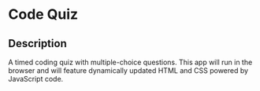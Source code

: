 # Code Quiz

## Description

A timed coding quiz with multiple-choice questions. This app will run in the browser and will feature dynamically updated HTML and CSS powered by JavaScript code.
